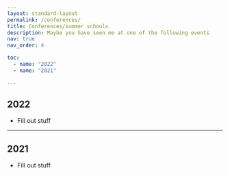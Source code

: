 ```yaml
---
layout: standard-layout
permalink: /conferences/
title: Conferences/summer schools
description: Maybe you have seen me at one of the following events
nav: true
nav_order: 4

toc:
  - name: "2022"
  - name: "2021"

---
```


## 2022
- Fill out stuff

*** 

## 2021
- Fill out stuff